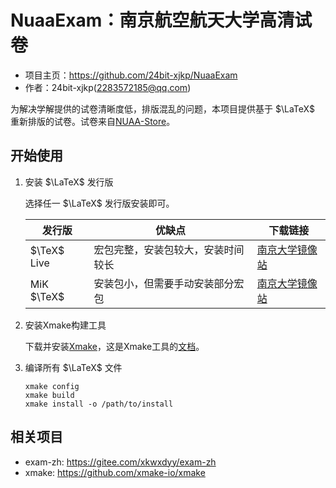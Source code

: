 # NuaaExam：南京航空航天大学高清试卷

- 项目主页：<https://github.com/24bit-xjkp/NuaaExam>
- 作者：24bit-xjkp(<2283572185@qq.com>)

为解决学解提供的试卷清晰度低，排版混乱的问题，本项目提供基于 $\LaTeX$ 重新排版的试卷。试卷来自[NUAA-Store](https://nuaa.store)。

## 开始使用

1. 安装 $\LaTeX$ 发行版

   选择任一 $\LaTeX$ 发行版安装即可。

   | 发行版      | 优缺点                             | 下载链接                                                                 |
   | ----------- | ---------------------------------- | ------------------------------------------------------------------------ |
   | $\TeX$ Live | 宏包完整，安装包较大，安装时间较长 | [南京大学镜像站](<https://mirrors.nju.edu.cn/CTAN/systems/texlive>)      |
   | MiK $\TeX$  | 安装包小，但需要手动安装部分宏包   | [南京大学镜像站](<https://mirrors.nju.edu.cn/CTAN/systems/win32/miktex>) |

2. 安装Xmake构建工具

   下载并安装[Xmake](<https://xmake.io/#/zh-cn/guide/installation>)，这是Xmake工具的[文档](<https://xmake.io/#/zh-cn>)。

3. 编译所有 $\LaTeX$ 文件

    ```shell
    xmake config
    xmake build
    xmake install -o /path/to/install
    ```

## 相关项目

- exam-zh: <https://gitee.com/xkwxdyy/exam-zh>
- xmake: <https://github.com/xmake-io/xmake>
